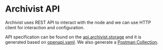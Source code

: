 # Archivist API

 Archivist uses REST API to interact with the node and we can use HTTP client for interaction and configuration.

 API specification can be found on the [api.archivist.storage](https://api.archivist.storage) and it is generated based on [openapi.yaml](https://github.com/durability-labs/archivist-node/blob/main/openapi.yaml). We also generate a [Postman Collection](https://api.archivist.storage/postman.json).
